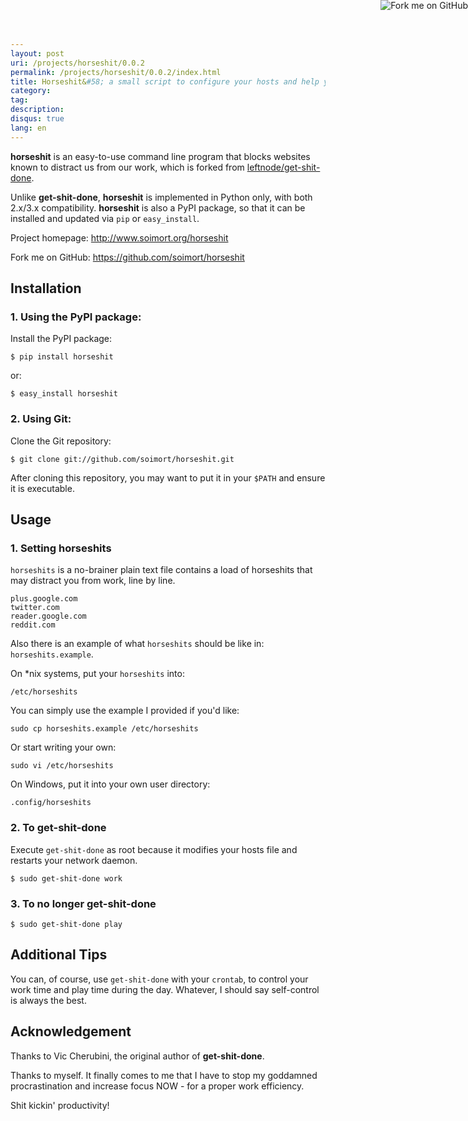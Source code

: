 ```yaml
---
layout: post
uri: /projects/horseshit/0.0.2
permalink: /projects/horseshit/0.0.2/index.html
title: Horseshit&#58; a small script to configure your hosts and help you get shit done
category:
tag:
description:
disqus: true
lang: en
---
```


__horseshit__ is an easy-to-use command line program that blocks websites known to distract us from our work, which is forked from [leftnode/get-shit-done](https://github.com/leftnode/get-shit-done).

Unlike __get-shit-done__, __horseshit__ is implemented in Python only, with both 2.x/3.x compatibility. __horseshit__ is also a PyPI package, so that it can be installed and updated via `pip` or `easy_install`.

Project homepage: <http://www.soimort.org/horseshit>

Fork me on GitHub: <https://github.com/soimort/horseshit>



## Installation

### 1. Using the PyPI package:

Install the PyPI package:

    $ pip install horseshit

or:

    $ easy_install horseshit

### 2. Using Git:

Clone the Git repository:

    $ git clone git://github.com/soimort/horseshit.git

After cloning this repository, you may want to put it in your `$PATH` and ensure it is executable.



## Usage

### 1. Setting horseshits

`horseshits` is a no-brainer plain text file contains a load of horseshits that may distract you from work, line by line.

    plus.google.com
    twitter.com
    reader.google.com
    reddit.com

Also there is an example of what `horseshits` should be like in: `horseshits.example`.

On *nix systems, put your `horseshits` into:

    /etc/horseshits

You can simply use the example I provided if you'd like:

    sudo cp horseshits.example /etc/horseshits

Or start writing your own:

    sudo vi /etc/horseshits

On Windows, put it into your own user directory:

    .config/horseshits

### 2. To get-shit-done

Execute `get-shit-done` as root because it modifies your hosts file and restarts your network daemon.

    $ sudo get-shit-done work

### 3. To no longer get-shit-done

    $ sudo get-shit-done play



## Additional Tips

You can, of course, use `get-shit-done` with your `crontab`, to control your work time and play time during the day. Whatever, I should say self-control is always the best.



## Acknowledgement

Thanks to Vic Cherubini, the original author of __get-shit-done__.

Thanks to myself. It finally comes to me that I have to stop my goddamned procrastination and increase focus NOW - for a proper work efficiency.

Shit kickin' productivity!



<a href="https://github.com/soimort/horseshit"><img style="position: absolute; top: 0; right: 0; border: 0;" src="https://s3.amazonaws.com/github/ribbons/forkme_right_orange_ff7600.png" alt="Fork me on GitHub"></a>
